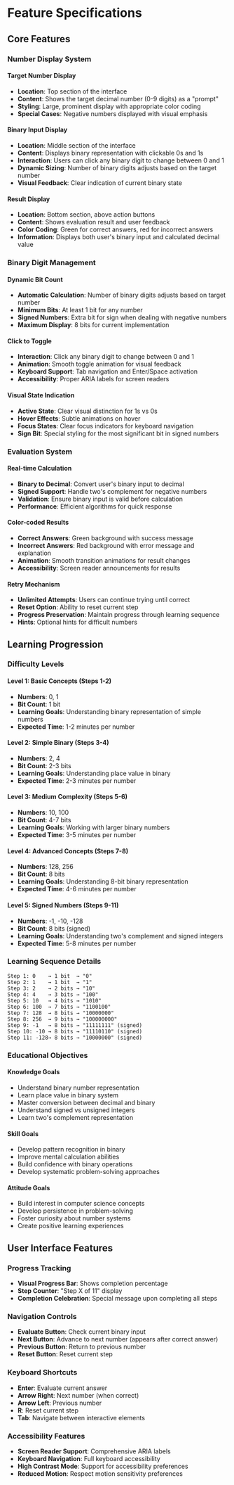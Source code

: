 # Feature Specifications

## Core Features

### Number Display System

#### Target Number Display

- **Location**: Top section of the interface
- **Content**: Shows the target decimal number (0-9 digits) as a "prompt"
- **Styling**: Large, prominent display with appropriate color coding
- **Special Cases**: Negative numbers displayed with visual emphasis

#### Binary Input Display

- **Location**: Middle section of the interface
- **Content**: Displays binary representation with clickable 0s and 1s
- **Interaction**: Users can click any binary digit to change between 0 and 1
- **Dynamic Sizing**: Number of binary digits adjusts based on the target number
- **Visual Feedback**: Clear indication of current binary state

#### Result Display

- **Location**: Bottom section, above action buttons
- **Content**: Shows evaluation result and user feedback
- **Color Coding**: Green for correct answers, red for incorrect answers
- **Information**: Displays both user's binary input and calculated decimal value

### Binary Digit Management

#### Dynamic Bit Count

- **Automatic Calculation**: Number of binary digits adjusts based on target number
- **Minimum Bits**: At least 1 bit for any number
- **Signed Numbers**: Extra bit for sign when dealing with negative numbers
- **Maximum Display**: 8 bits for current implementation

#### Click to Toggle

- **Interaction**: Click any binary digit to change between 0 and 1
- **Animation**: Smooth toggle animation for visual feedback
- **Keyboard Support**: Tab navigation and Enter/Space activation
- **Accessibility**: Proper ARIA labels for screen readers

#### Visual State Indication

- **Active State**: Clear visual distinction for 1s vs 0s
- **Hover Effects**: Subtle animations on hover
- **Focus States**: Clear focus indicators for keyboard navigation
- **Sign Bit**: Special styling for the most significant bit in signed numbers

### Evaluation System

#### Real-time Calculation

- **Binary to Decimal**: Convert user's binary input to decimal
- **Signed Support**: Handle two's complement for negative numbers
- **Validation**: Ensure binary input is valid before calculation
- **Performance**: Efficient algorithms for quick response

#### Color-coded Results

- **Correct Answers**: Green background with success message
- **Incorrect Answers**: Red background with error message and explanation
- **Animation**: Smooth transition animations for result changes
- **Accessibility**: Screen reader announcements for results

#### Retry Mechanism

- **Unlimited Attempts**: Users can continue trying until correct
- **Reset Option**: Ability to reset current step
- **Progress Preservation**: Maintain progress through learning sequence
- **Hints**: Optional hints for difficult numbers

## Learning Progression

### Difficulty Levels

#### Level 1: Basic Concepts (Steps 1-2)

- **Numbers**: 0, 1
- **Bit Count**: 1 bit
- **Learning Goals**: Understanding binary representation of simple numbers
- **Expected Time**: 1-2 minutes per number

#### Level 2: Simple Binary (Steps 3-4)

- **Numbers**: 2, 4
- **Bit Count**: 2-3 bits
- **Learning Goals**: Understanding place value in binary
- **Expected Time**: 2-3 minutes per number

#### Level 3: Medium Complexity (Steps 5-6)

- **Numbers**: 10, 100
- **Bit Count**: 4-7 bits
- **Learning Goals**: Working with larger binary numbers
- **Expected Time**: 3-5 minutes per number

#### Level 4: Advanced Concepts (Steps 7-8)

- **Numbers**: 128, 256
- **Bit Count**: 8 bits
- **Learning Goals**: Understanding 8-bit binary representation
- **Expected Time**: 4-6 minutes per number

#### Level 5: Signed Numbers (Steps 9-11)

- **Numbers**: -1, -10, -128
- **Bit Count**: 8 bits (signed)
- **Learning Goals**: Understanding two's complement and signed integers
- **Expected Time**: 5-8 minutes per number

### Learning Sequence Details

```
Step 1: 0    → 1 bit  → "0"
Step 2: 1    → 1 bit  → "1"
Step 3: 2    → 2 bits → "10"
Step 4: 4    → 3 bits → "100"
Step 5: 10   → 4 bits → "1010"
Step 6: 100  → 7 bits → "1100100"
Step 7: 128  → 8 bits → "10000000"
Step 8: 256  → 9 bits → "100000000"
Step 9: -1   → 8 bits → "11111111" (signed)
Step 10: -10 → 8 bits → "11110110" (signed)
Step 11: -128→ 8 bits → "10000000" (signed)
```

### Educational Objectives

#### Knowledge Goals

- Understand binary number representation
- Learn place value in binary system
- Master conversion between decimal and binary
- Understand signed vs unsigned integers
- Learn two's complement representation

#### Skill Goals

- Develop pattern recognition in binary
- Improve mental calculation abilities
- Build confidence with binary operations
- Develop systematic problem-solving approaches

#### Attitude Goals

- Build interest in computer science concepts
- Develop persistence in problem-solving
- Foster curiosity about number systems
- Create positive learning experiences

## User Interface Features

### Progress Tracking

- **Visual Progress Bar**: Shows completion percentage
- **Step Counter**: "Step X of 11" display
- **Completion Celebration**: Special message upon completing all steps

### Navigation Controls

- **Evaluate Button**: Check current binary input
- **Next Button**: Advance to next number (appears after correct answer)
- **Previous Button**: Return to previous number
- **Reset Button**: Reset current step

### Keyboard Shortcuts

- **Enter**: Evaluate current answer
- **Arrow Right**: Next number (when correct)
- **Arrow Left**: Previous number
- **R**: Reset current step
- **Tab**: Navigate between interactive elements

### Accessibility Features

- **Screen Reader Support**: Comprehensive ARIA labels
- **Keyboard Navigation**: Full keyboard accessibility
- **High Contrast Mode**: Support for accessibility preferences
- **Reduced Motion**: Respect motion sensitivity preferences
